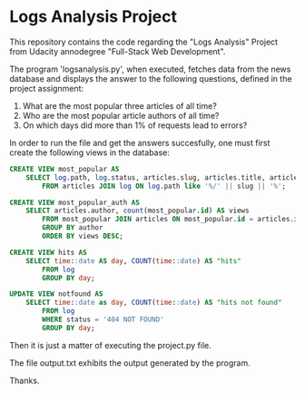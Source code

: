 # Logs Analysis Project

This repository contains the code regarding the "Logs Analysis" Project from Udacity
annodegree "Full-Stack Web Development".

The program 'logsanalysis.py', when executed, fetches data from the news database and
displays the answer to the following questions, defined in the project assignment:

1. What are the most popular three articles of all time?
2. Who are the most popular article authors of all time?
3. On which days did more than 1% of requests lead to errors?

In order to run the file and get the answers succesfully, one must first create the following views in the database:

```sql
CREATE VIEW most_popular AS
    SELECT log.path, log.status, articles.slug, articles.title, articles.id
        FROM articles JOIN log ON log.path like '%/' || slug || '%';
```
```sql
CREATE VIEW most_popular_auth AS
    SELECT articles.author, count(most_popular.id) AS views
        FROM most_popular JOIN articles ON most_popular.id = articles.id
        GROUP BY author
        ORDER BY views DESC;
```
```sql
CREATE VIEW hits AS
    SELECT time::date AS day, COUNT(time::date) AS "hits"
        FROM log
        GROUP BY day;
```

```sql
UPDATE VIEW notfound AS
    SELECT time::date as day, COUNT(time::date) AS "hits not found"
        FROM log
        WHERE status = '404 NOT FOUND'
        GROUP BY day;
```

Then it is just a matter of executing the project.py file.

The file output.txt exhibits the output generated by the program.

Thanks.
